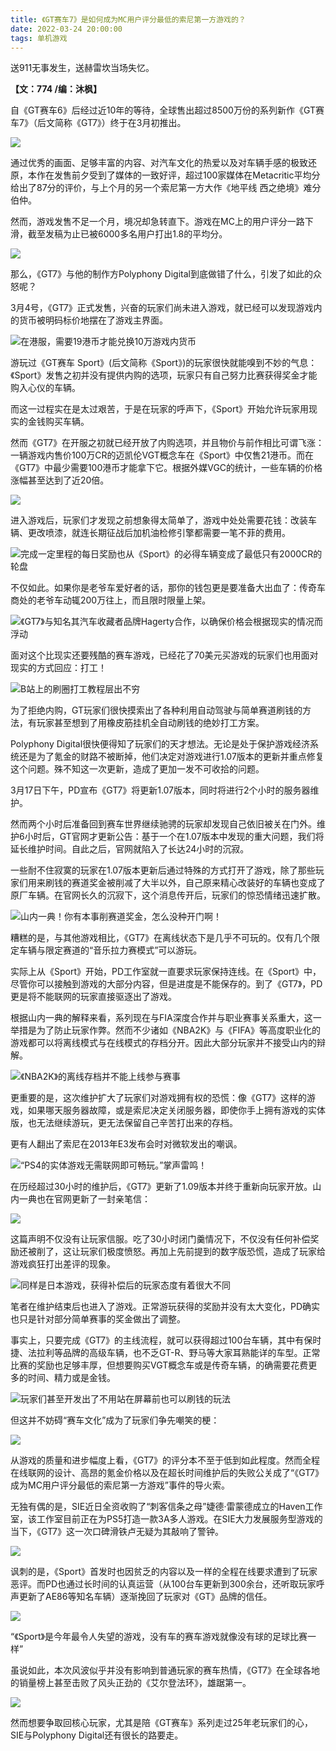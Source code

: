 ```yaml
---
title: 《GT赛车7》是如何成为MC用户评分最低的索尼第一方游戏的？
date: 2022-03-24 20:00:00
tags: 单机游戏
---
```

<!-- more -->
送911无事发生，送赫雷坎当场失忆。

 **【文：774 /编：沐枫】**

自《GT赛车6》后经过近10年的等待，全球售出超过8500万份的系列新作《GT赛车7》（后文简称《GT7》）终于在3月初推出。

![](//i0.hdslb.com/bfs/article/828e89b8102f9ddad50637342db9919e9ce3dcd7.jpg)

通过优秀的画面、足够丰富的内容、对汽车文化的热爱以及对车辆手感的极致还原，本作在发售前夕受到了媒体的一致好评，超过100家媒体在Metacritic平均分给出了87分的评价，与上个月的另一个索尼第一方大作《地平线
西之绝境》难分伯仲。

然而，游戏发售不足一个月，境况却急转直下。游戏在MC上的用户评分一路下滑，截至发稿为止已被6000多名用户打出1.8的平均分。

![](//i0.hdslb.com/bfs/article/36cf436490f57e823a02a23e4b590b9af09dee01.png)

那么，《GT7》与他的制作方Polyphony Digital到底做错了什么，引发了如此的众怒呢？

3月4号，《GT7》正式发售，兴奋的玩家们尚未进入游戏，就已经可以发现游戏内的货币被明码标价地摆在了游戏主界面。

![](//i0.hdslb.com/bfs/article/ccf2bc1ebf4e0d5ddb911d989d703c272d62b441.jpg)在港服，需要19港币才能兑换10万游戏内货币

游玩过《GT赛车
Sport》(后文简称《Sport》)的玩家很快就能嗅到不妙的气息：《Sport》发售之初并没有提供内购的选项，玩家只有自己努力比赛获得奖金才能购入心仪的车辆。

而这一过程实在是太过艰苦，于是在玩家的呼声下，《Sport》开始允许玩家用现实的金钱购买车辆。

然而《GT7》在开服之初就已经开放了内购选项，并且物价与前作相比可谓飞涨：一辆游戏内售价100万CR的迈凯伦VGT概念车在《Sport》中仅售21港币。而在《GT7》中最少需要100港币才能拿下它。根据外媒VGC的统计，一些车辆的价格涨幅甚至达到了近20倍。

![](//i0.hdslb.com/bfs/article/317f169783133e0fee608cdf07c14ad9e5e89f96.jpg)

进入游戏后，玩家们才发现之前想象得太简单了，游戏中处处需要花钱：改装车辆、更改喷漆，就连长期征战后加机油检修引擎都需要一笔不菲的费用。

![](//i0.hdslb.com/bfs/article/75e84471b7dc2515026f96e1503367cdeab9355d.png)完成一定里程的每日奖励也从《Sport》的必得车辆变成了最低只有2000CR的轮盘

不仅如此。如果你是老爷车爱好者的话，那你的钱包更是要准备大出血了：传奇车商处的老爷车动辄200万往上，而且限时限量上架。

![](//i0.hdslb.com/bfs/article/d0ab3f23c938aa6322e7b6c9d348545928f0f266.jpg)《GT7》与知名其汽车收藏者品牌Hagerty合作，以确保价格会根据现实的情况而浮动

面对这个比现实还要残酷的赛车游戏，已经花了70美元买游戏的玩家们也用面对现实的方式回应：打工！

![](//i0.hdslb.com/bfs/article/b26e961f4885a963fdc6336cee98c0290e458895.png)B站上的刷圈打工教程层出不穷

为了拒绝内购，GT玩家们很快摸索出了各种利用自动驾驶与简单赛道刷钱的方法，有玩家甚至想到了用橡皮筋挂机全自动刷钱的绝妙打工方案。

Polyphony
Digital很快便得知了玩家们的天才想法。无论是处于保护游戏经济系统还是为了氪金的财路不被断掉，他们决定对游戏进行1.07版本的更新并重点修复这个问题。殊不知这一次更新，造成了更加一发不可收拾的问题。

3月17日下午，PD宣布《GT7》将更新1.07版本，同时将进行2个小时的服务器维护。

然而两个小时后准备回到赛车世界继续驰骋的玩家却发现自己依旧被关在门外。维护6小时后，GT官网才更新公告：基于一个在1.07版本中发现的重大问题，我们将延长维护时间。自此之后，官网就陷入了长达24小时的沉寂。

一些耐不住寂寞的玩家在1.07版本更新后通过特殊的方式打开了游戏，除了那些玩家们用来刷钱的赛道奖金被削减了大半以外，自己原来精心改装好的车辆也变成了原厂车辆。在官网长久的沉寂下，这个消息传开后，玩家们的惊恐情绪迅速扩散。

![](//i0.hdslb.com/bfs/article/5366e7e295aa105d94f3f73171ab95a43f6190be.jpg)山内一典！你有本事削赛道奖金，怎么没种开门啊！

糟糕的是，与其他游戏相比，《GT7》在离线状态下是几乎不可玩的。仅有几个限定车辆与限定赛道的“音乐拉力赛模式”可以游玩。

实际上从《Sport》开始，PD工作室就一直要求玩家保持连线。在《Sport》中，尽管你可以接触到游戏的大部分内容，但是进度是不能保存的。到了《GT7》，PD更是将不能联网的玩家直接驱逐出了游戏。

根据山内一典的解释来看，系列现在与FIA深度合作并与职业赛事关系重大，这一举措是为了防止玩家作弊。然而不少诸如《NBA2K》与《FIFA》等高度职业化的游戏都可以将离线模式与在线模式的存档分开。因此大部分玩家并不接受山内的辩解。

![](//i0.hdslb.com/bfs/article/d36b646cdbec9f9efe9740cd1a760d3ca95ba548.jpg)《NBA2K》的离线存档并不能上线参与赛事

更重要的是，这次维护扩大了玩家们对游戏拥有权的恐慌：像《GT7》这样的游戏，如果哪天服务器故障，或是索尼决定关闭服务器，即使你手上拥有游戏的实体版，也无法继续游玩，更无法保留自己辛苦打出来的存档。

更有人翻出了索尼在2013年E3发布会时对微软发出的嘲讽。

![](//i0.hdslb.com/bfs/article/899e7ae92324150204cc29450dad4fe50f6fde13.png)“PS4的实体游戏无需联网即可畅玩。”掌声雷鸣！

在历经超过30小时的维护后，《GT7》更新了1.09版本并终于重新向玩家开放。山内一典也在官网更新了一封亲笔信：

![](//i0.hdslb.com/bfs/article/47c2f15745cf34ecaa9f26df98c874f74dbc4e49.png)

这篇声明不仅没有让玩家信服。吃了30小时闭门羹情况下，不仅没有任何补偿奖励还被削了，这让玩家们极度愤怒。再加上先前提到的数字版恐慌，造成了玩家给游戏疯狂打出差评的现象。

![](//i0.hdslb.com/bfs/article/6ec0954fa1f971cf6c9fa3d30ab89f50bdaafbcf.jpg)同样是日本游戏，获得补偿后的玩家态度有着很大不同

笔者在维护结束后也进入了游戏。正常游玩获得的奖励并没有太大变化，PD确实也只是针对部分简单赛事的奖金做出了调整。

事实上，只要完成《GT7》的主线流程，就可以获得超过100台车辆，其中有保时捷、法拉利等品牌的高级车辆，也不乏GT-R、野马等大家耳熟能详的车型。正常比赛的奖励也足够丰厚，但想要购买VGT概念车或是传奇车辆，的确需要花费更多的时间、精力或是金钱。

![](//i0.hdslb.com/bfs/article/6b49f59fae70fcde0b83105c54e555aebe553259.png)玩家们甚至开发出了不用站在屏幕前也可以刷钱的玩法

但这并不妨碍“赛车文化”成为了玩家们争先嘲笑的梗：

![](//i0.hdslb.com/bfs/article/72ae723763c5e43f24fc0169322c1a4b3afaee23.jpg)

从游戏的质量和进步幅度上看，《GT7》的评分本不至于低到如此程度。然而全程在线联网的设计、高昂的氪金价格以及在超长时间维护后的失败公关成了“《GT7》成为MC用户评分最低的索尼第一方游戏”事件的导火索。

无独有偶的是，SIE近日全资收购了“刺客信条之母”婕德·雷蒙德成立的Haven工作室，该工作室目前正在为PS5打造一款3A多人游戏。在SIE大力发展服务型游戏的当下，《GT7》这一次口碑滑铁卢无疑为其敲响了警钟。

![](//i0.hdslb.com/bfs/article/8b7fa6a400487f464ea23352c30ec8858026c351.jpg)

讽刺的是，《Sport》首发时也因贫乏的内容以及一样的全程在线要求遭到了玩家恶评。而PD也通过长时间的认真运营（从100台车更新到300余台，还听取玩家呼声更新了AE86等知名车辆）逐渐挽回了玩家对《GT》品牌的信任。

![](//i0.hdslb.com/bfs/article/09315de65fa2777596060b017ed34dbe81a4ad16.png)

“《Sport》是今年最令人失望的游戏，没有车的赛车游戏就像没有球的足球比赛一样”  

虽说如此，本次风波似乎并没有影响到普通玩家的赛车热情，《GT7》在全球各地的销量榜上甚至击败了风头正劲的《艾尔登法环》，雄踞第一。

![](//i0.hdslb.com/bfs/article/b96c54ad81a3c7af47e37e10ef39166c197f60b9.jpg)

然而想要争取回核心玩家，尤其是陪《GT赛车》系列走过25年老玩家们的心，SIE与Polyphony Digital还有很长的路要走。

  

